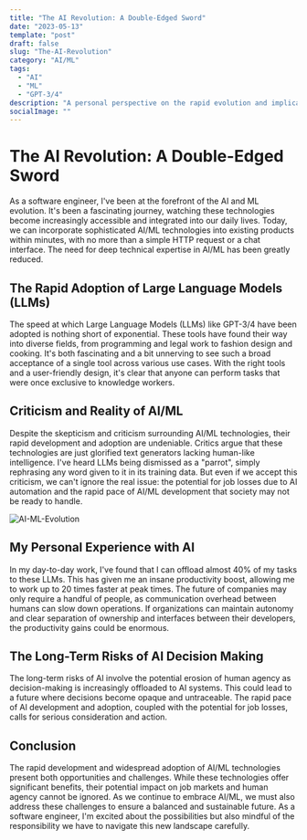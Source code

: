 ```yaml
---
title: "The AI Revolution: A Double-Edged Sword"
date: "2023-05-13"
template: "post"
draft: false
slug: "The-AI-Revolution"
category: "AI/ML"
tags:
  - "AI"
  - "ML"
  - "GPT-3/4"
description: "A personal perspective on the rapid evolution and implications of AI and ML technologies."
socialImage: ""
---
```


# The AI Revolution: A Double-Edged Sword

As a software engineer, I've been at the forefront of the AI and ML evolution. It's been a fascinating journey, watching these technologies become increasingly accessible and integrated into our daily lives. Today, we can incorporate sophisticated AI/ML technologies into existing products within minutes, with no more than a simple HTTP request or a chat interface. The need for deep technical expertise in AI/ML has been greatly reduced.


## The Rapid Adoption of Large Language Models (LLMs)

The speed at which Large Language Models (LLMs) like GPT-3/4 have been adopted is nothing short of exponential. These tools have found their way into diverse fields, from programming and legal work to fashion design and cooking. It's both fascinating and a bit unnerving to see such a broad acceptance of a single tool across various use cases. With the right tools and a user-friendly design, it's clear that anyone can perform tasks that were once exclusive to knowledge workers.

## Criticism and Reality of AI/ML

Despite the skepticism and criticism surrounding AI/ML technologies, their rapid development and adoption are undeniable. Critics argue that these technologies are just glorified text generators lacking human-like intelligence. I've heard LLMs being dismissed as a "parrot", simply rephrasing any word given to it in its training data. But even if we accept this criticism, we can't ignore the real issue: the potential for job losses due to AI automation and the rapid pace of AI/ML development that society may not be ready to handle.

![AI-ML-Evolution](/assets/blog/memix-office-space-bill.gif)

## My Personal Experience with AI

In my day-to-day work, I've found that I can offload almost 40% of my tasks to these LLMs. This has given me an insane productivity boost, allowing me to work up to 20 times faster at peak times. The future of companies may only require a handful of people, as communication overhead between humans can slow down operations. If organizations can maintain autonomy and clear separation of ownership and interfaces between their developers, the productivity gains could be enormous.

## The Long-Term Risks of AI Decision Making

The long-term risks of AI involve the potential erosion of human agency as decision-making is increasingly offloaded to AI systems. This could lead to a future where decisions become opaque and untraceable. The rapid pace of AI development and adoption, coupled with the potential for job losses, calls for serious consideration and action.

## Conclusion

The rapid development and widespread adoption of AI/ML technologies present both opportunities and challenges. While these technologies offer significant benefits, their potential impact on job markets and human agency cannot be ignored. As we continue to embrace AI/ML, we must also address these challenges to ensure a balanced and sustainable future. As a software engineer, I'm excited about the possibilities but also mindful of the responsibility we have to navigate this new landscape carefully.